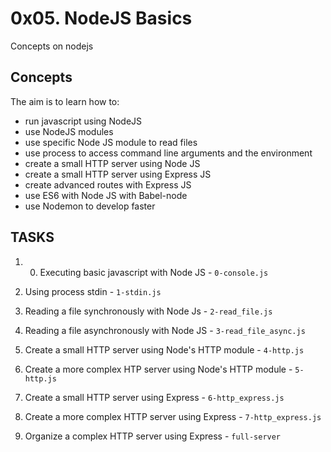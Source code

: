 # 0x05. NodeJS Basics

Concepts on nodejs

## Concepts

The aim is to learn how to:

- run javascript using NodeJS
- use NodeJS modules
- use specific Node JS module to read files
- use process to access command line arguments and the environment
- create a small HTTP server using Node JS
- create a small HTTP server using Express JS
- create advanced routes with Express JS
- use ES6 with Node JS with Babel-node
- use Nodemon to develop faster

## TASKS

1.  0. Executing basic javascript with Node JS - `0-console.js`

2. Using process stdin - `1-stdin.js`

3. Reading a file synchronously with Node Js - `2-read_file.js`

4. Reading a file asynchronously with Node JS - `3-read_file_async.js`

5. Create a small HTTP server using Node's HTTP module - `4-http.js`

6. Create a more complex HTP server using Node's HTTP module - `5-http.js`

7. Create a small HTTP server using Express - `6-http_express.js`

8. Create a more complex HTTP server using Express - `7-http_express.js`

9. Organize a complex HTTP server using Express - `full-server`
